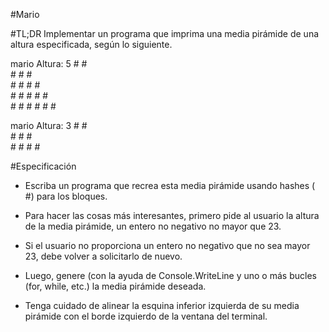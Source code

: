  #Mario

 #TL;DR
Implementar un programa que imprima una media pirámide de una altura especificada, según lo siguiente.

mario
Altura: 5
     &#35; &#35;<br />
    &#35; &#35; &#35;<br />
   &#35; &#35; &#35; &#35;<br />
  &#35; &#35; &#35; &#35; &#35;<br />
 &#35; &#35; &#35; &#35; &#35; &#35;<br />

mario
Altura: 3
   &#35; &#35;<br />
  &#35; &#35; &#35;<br />
 &#35; &#35; &#35; &#35;<br />

 #Especificación
* Escriba un programa que recrea esta media pirámide usando hashes ( &#35;) para los bloques.

* Para hacer las cosas más interesantes, primero pide al usuario la altura de la media pirámide, un entero no negativo no mayor que 23.

* Si el usuario no proporciona un entero no negativo que no sea mayor 23, debe volver a solicitarlo de nuevo.

* Luego, genere (con la ayuda de Console.WriteLine y uno o más bucles (for, while, etc.) la media pirámide deseada.

* Tenga cuidado de alinear la esquina inferior izquierda de su media pirámide con el borde izquierdo de la ventana del terminal.